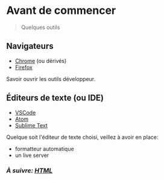 # Avant de commencer

> Quelques outils

## Navigateurs

- [Chrome](https://www.google.com/chrome/) (ou dérivés)
- [Firefox](https://www.mozilla.org/en-US/firefox/new/)

Savoir ouvrir les outils développeur.

## Éditeurs de texte (ou IDE)

- [VSCode](https://code.visualstudio.com/)
- [Atom](https://atom.io/)
- [Sublime Text](https://www.sublimetext.com/)

Quelque soit l'éditeur de texte choisi, veillez à avoir en place:
- formatteur automatique
- un live server

### _À suivre: [HTML](./0-1_html.md)_
